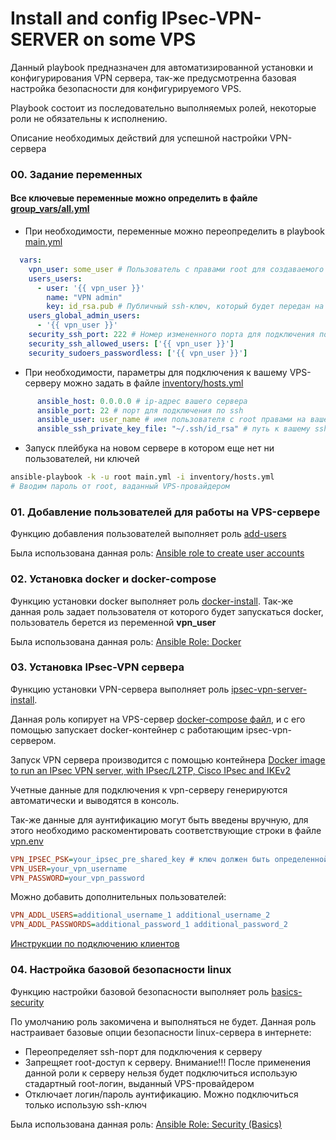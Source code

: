 # Install and config IPsec-VPN-SERVER on some VPS

Данный playbook предназначен для автоматизированной установки и конфигурирования VPN сервера, так-же предусмотренна базовая настройка безопасности для конфигурируемого VPS.

Playbook состоит из последовательно выполняемых ролей, некоторые роли не обязательны к исполнению.

Описание необходимых действий для успешной настройки VPN-сервера

### 00. Задание переменных
#### Все ключевые переменные можно определить в файле [group_vars/all.yml](./group_vars/all.yml)
- При необходимости, переменные можно переопределить в playbook [main.yml](./main.yml)
```yml
  vars:
    vpn_user: some_user # Пользователь с правами root для создаваемого VPN-сервера
    users_users:
      - user: '{{ vpn_user }}'
        name: "VPN admin"
        key: id_rsa.pub # Публичный ssh-ключ, который будет передан на сервер для подключения к нему, файл должен лежать в ./roles/add-users/files
    users_global_admin_users:
      - '{{ vpn_user }}'
    security_ssh_port: 222 # Номер измененного порта для подключения по ssh (меняем для безопасности)
    security_ssh_allowed_users: ['{{ vpn_user }}']
    security_sudoers_passwordless: ['{{ vpn_user }}']
```

- При необходимости, параметры для подключения к вашему VPS-серверу можно задать в файле [inventory/hosts.yml](./inventory/hosts.yml)
```yml
      ansible_host: 0.0.0.0 # ip-адрес вашего сервера
      ansible_port: 22 # порт для подключения по ssh
      ansible_user: user_name # имя пользователя с root правами на вашем VPS-сервере
      ansible_ssh_private_key_file: "~/.ssh/id_rsa" # путь к вашему ssh-ключу
```

- Запуск плейбука на новом сервере в котором еще нет ни пользователей, ни ключей
```bash
ansible-playbook -k -u root main.yml -i inventory/hosts.yml
# Вводим пароль от root, ваданный VPS-провайдером
```


### 01. Добавление пользователей для работы на VPS-сервере
Функцию добавления пользователей выполняет роль [add-users](./roles/add-users/)

Была использована данная роль: [Ansible role to create user accounts](https://github.com/cogini/ansible-role-users)


### 02. Установка docker и docker-compose
Функцию установки docker выполняет роль [docker-install](./roles/docker-install/). 
Так-же данная роль задает пользователя от которого будет запускаться docker, 
пользователь берется из переменной **vpn_user**

Была использована данная роль: [Ansible Role: Docker](https://github.com/geerlingguy/ansible-role-docker)


### 03. Установка IPsec-VPN сервера
Функцию установки VPN-сервера выполняет роль [ipsec-vpn-server-install](./roles/ipsec-vpn-server-install/).

Данная роль копирует на VPS-сервер [docker-compose файл](./roles/ipsec-vpn-server-install/files/docker-compose.yml),
и с его помощью запускает docker-контейнер с работающим ipsec-vpn-сервером.

Запуск VPN сервера производится с помощью контейнера [Docker image to run an IPsec VPN server, with IPsec/L2TP, Cisco IPsec and IKEv2](https://github.com/hwdsl2/docker-ipsec-vpn-server/tree/master)

Учетные данные для подключения к vpn-серверу генерируются автоматически и выводятся в консоль.

Так-же данные для аунтификацию могут быть введены вручную, для этого необходимо раскоментировать соответствующие строки 
в файле [vpn.env](./roles/ipsec-vpn-server-install/files/vpn.env)
```ini
VPN_IPSEC_PSK=your_ipsec_pre_shared_key # ключ должен быть определенной длины (не менее 20 символов)
VPN_USER=your_vpn_username
VPN_PASSWORD=your_vpn_password
```
Можно добавить дополнительных пользователей:
```ini
VPN_ADDL_USERS=additional_username_1 additional_username_2
VPN_ADDL_PASSWORDS=additional_password_1 additional_password_2
```

[Инструкции по подключению клиентов](https://github.com/hwdsl2/setup-ipsec-vpn/blob/master/docs/clients.md#configure-ipsecl2tp-vpn-clients)


### 04. Настройка базовой безопасности linux
Функцию настройки базовой безопасности выполняет роль [basics-security](./roles/basics-security/)

По умолчанию роль закомичена и выполняться не будет.
Данная роль настраивает базовые опции безопасности linux-сервера в интернете:
- Переопределяет ssh-порт для подключения к серверу
- Запрещяет root-доступ к серверу. Внимание!!! После применения данной роли к серверу нельзя будет подключиться использую стадартный root-логин, выданный VPS-провайдером
- Отключает логин/пароль аунтификацию. Можно подключиться только использую ssh-ключ

Была использована данная роль: [Ansible Role: Security (Basics)](https://github.com/geerlingguy/ansible-role-security)
